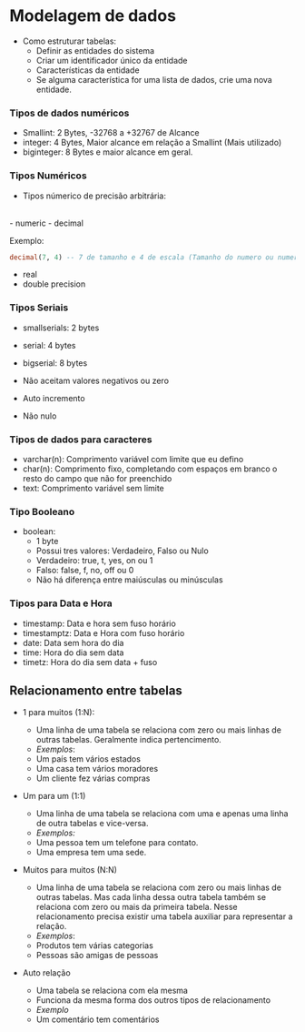 # Modelagem de dados

- Como estruturar tabelas:
	- Definir as entidades do sistema
	- Criar um identificador único da entidade
	- Características da entidade
	- Se alguma característica for uma lista de dados, crie uma nova entidade.

### Tipos de dados numéricos

- Smallint: 2 Bytes, -32768 a +32767 de Alcance
- integer: 4 Bytes, Maior alcance em relação a Smallint (Mais utilizado)
- biginteger: 8 Bytes e maior alcance em geral.

### Tipos Numéricos
- Tipos númerico de precisão arbitrária:
<br>
- numeric
- decimal

Exemplo:
```sql
decimal(7, 4) -- 7 de tamanho e 4 de escala (Tamanho do numero ou numero de digitos, e quantidade de numeros após a virgula)
```

- real
- double precision

### Tipos Seriais

- smallserials: 2 bytes
- serial: 4 bytes
- bigserial: 8 bytes

- Não aceitam valores negativos ou zero
- Auto incremento
- Não nulo

### Tipos de dados para caracteres

- varchar(n): Comprimento variável com limite que eu defino
- char(n): Comprimento fixo, completando com espaços em branco o resto do campo que não for preenchido
- text: Comprimento variável sem limite

### Tipo Booleano

- boolean:
	- 1 byte
	- Possui tres valores: Verdadeiro, Falso ou Nulo
	- Verdadeiro: true, t, yes, on ou 1
	- Falso: false, f, no, off ou 0
	- Não há diferença entre maiúsculas ou minúsculas

### Tipos para Data e Hora

- timestamp: Data e hora sem fuso horário
- timestamptz: Data e Hora com fuso horário
- date: Data sem hora do dia
- time: Hora do dia sem data
- timetz: Hora do dia sem data + fuso

## Relacionamento entre tabelas

- 1 para muitos (1:N):
	- Uma linha de uma tabela se relaciona com zero ou mais linhas de outras tabelas. Geralmente indica pertencimento.
	- *Exemplos*:
	- Um país tem vários estados
	- Uma casa tem vários moradores
	- Um cliente fez várias compras

- Um para um (1:1)
	- Uma linha de uma tabela se relaciona com uma e apenas uma linha de outra tabelas e vice-versa.
	- *Exemplos:*
	- Uma pessoa tem um telefone para contato.
	- Uma empresa tem uma sede.

- Muitos para muitos (N:N)
	- Uma linha de uma tabela se relaciona com zero ou mais linhas de outras tabelas. Mas cada linha dessa outra tabela também se relaciona com zero ou mais da primeira tabela. Nesse relacionamento precisa existir uma tabela auxiliar para representar a relação.
	- *Exemplos*:
	- Produtos tem várias categorias
	- Pessoas são amigas de pessoas

- Auto relação
	- Uma tabela se relaciona com ela mesma
	- Funciona da mesma forma dos outros tipos de relacionamento
	- *Exemplo*
	- Um comentário tem comentários